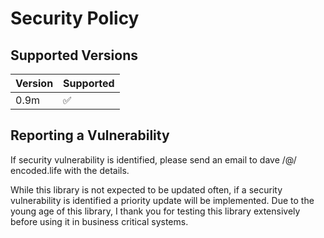 # Security Policy

## Supported Versions

| Version | Supported          |
| ------- | ------------------ |
| 0.9m    | :white_check_mark: |

## Reporting a Vulnerability

If security vulnerability is identified, please send an email to dave /@/ encoded.life with the details.

While this library is not expected to be updated often, if a security vulnerability is identified a priority 
update will be implemented. Due to the young age of this library, I thank you for testing this library
extensively before using it in business critical systems.
